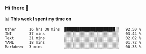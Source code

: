 ### Hi there 👋

<!--
This section is powered by waka-readme.
https://github.com/athul/waka-readme
-->
📊 **This week I spent my time on**
<!--START_SECTION:waka-->
```text
Other      16 hrs 38 mins  ███████████████████████░░   92.50 % 
INI        37 mins         ░░░░░░░░░░░░░░░░░░░░░░░░░   03.44 % 
Text       21 mins         ░░░░░░░░░░░░░░░░░░░░░░░░░   02.02 % 
YAML       18 mins         ░░░░░░░░░░░░░░░░░░░░░░░░░   01.72 % 
Markdown   3 mins          ░░░░░░░░░░░░░░░░░░░░░░░░░   00.33 %
```
<!--END_SECTION:waka-->

<!--
**nb5p/nb5p** is a ✨ _special_ ✨ repository because its `README.md` (this file) appears on your GitHub profile.

Here are some ideas to get you started:

- 🔭 I’m currently working on ...
- 🌱 I’m currently learning ...
- 👯 I’m looking to collaborate on ...
- 🤔 I’m looking for help with ...
- 💬 Ask me about ...
- 📫 How to reach me: ...
- 😄 Pronouns: ...
- ⚡ Fun fact: ...
-->
